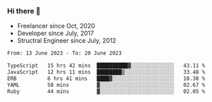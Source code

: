 ### Hi there 👋

- Freelancer since Oct, 2020
- Developer since July, 2017
- Structral Engineer since July, 2012

<!--START_SECTION:waka-->

```txt
From: 13 June 2023 - To: 20 June 2023

TypeScript   15 hrs 42 mins  ██████████▓░░░░░░░░░░░░░░   43.11 %
JavaScript   12 hrs 11 mins  ████████▒░░░░░░░░░░░░░░░░   33.48 %
ERB          6 hrs 41 mins   ████▓░░░░░░░░░░░░░░░░░░░░   18.38 %
YAML         58 mins         ▓░░░░░░░░░░░░░░░░░░░░░░░░   02.67 %
Ruby         44 mins         ▓░░░░░░░░░░░░░░░░░░░░░░░░   02.05 %
```

<!--END_SECTION:waka-->
